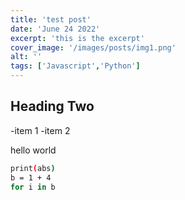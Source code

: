 ```yaml
---
title: 'test post'
date: 'June 24 2022'
excerpt: 'this is the excerpt'
cover_image: '/images/posts/img1.png'
alt: ''
tags: ['Javascript','Python']
---
```

## Heading Two

-item 1
-item 2

hello world
```bash
print(abs)
b = 1 + 4
for i in b
    
```